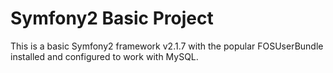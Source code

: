 Symfony2 Basic Project
========================

This is a basic Symfony2 framework v2.1.7 with the popular FOSUserBundle
installed and configured to work with MySQL.

